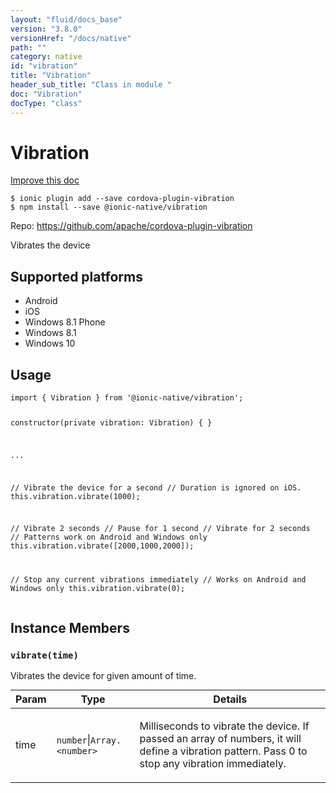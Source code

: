 ```yaml
---
layout: "fluid/docs_base"
version: "3.8.0"
versionHref: "/docs/native"
path: ""
category: native
id: "vibration"
title: "Vibration"
header_sub_title: "Class in module "
doc: "Vibration"
docType: "class"
---
```


<h1 class="api-title">Vibration</h1>

<a class="improve-v2-docs" href="http://github.com/driftyco/ionic-native/edit/master/src/@ionic-native/plugins/vibration/index.ts#L1">
  Improve this doc
</a>






<pre><code class="nohighlight">$ ionic plugin add --save cordova-plugin-vibration
$ npm install --save @ionic-native/vibration
</code></pre>
<p>Repo:
  <a href="https://github.com/apache/cordova-plugin-vibration">
    https://github.com/apache/cordova-plugin-vibration
  </a>
</p>


<p>Vibrates the device</p>




<h2>Supported platforms</h2>
<ul>
  <li>Android</li><li>iOS</li><li>Windows 8.1 Phone</li><li>Windows 8.1</li><li>Windows 10</li>
</ul>






<h2>Usage</h2>
<pre><code class="lang-typescript">import { Vibration } from &#39;@ionic-native/vibration&#39;;

constructor(private vibration: Vibration) { }

...

// Vibrate the device for a second
// Duration is ignored on iOS.
this.vibration.vibrate(1000);

// Vibrate 2 seconds
// Pause for 1 second
// Vibrate for 2 seconds
// Patterns work on Android and Windows only
this.vibration.vibrate([2000,1000,2000]);

// Stop any current vibrations immediately
// Works on Android and Windows only
this.vibration.vibrate(0);
</code></pre>








<h2>Instance Members</h2>
<h3><a class="anchor" name="vibrate" href="#vibrate"></a><code>vibrate(time)</code></h3>




Vibrates the device for given amount of time.
<table class="table param-table" style="margin:0;">
  <thead>
  <tr>
    <th>Param</th>
    <th>Type</th>
    <th>Details</th>
  </tr>
  </thead>
  <tbody>
  <tr>
    <td>
      time</td>
    <td>
      <code>number</code>|<code>Array.&lt;number&gt;</code>
    </td>
    <td>
      <p>Milliseconds to vibrate the device. If passed an array of numbers, it will define a vibration pattern. Pass 0 to stop any vibration immediately.</p>
</td>
  </tr>
  </tbody>
</table>







